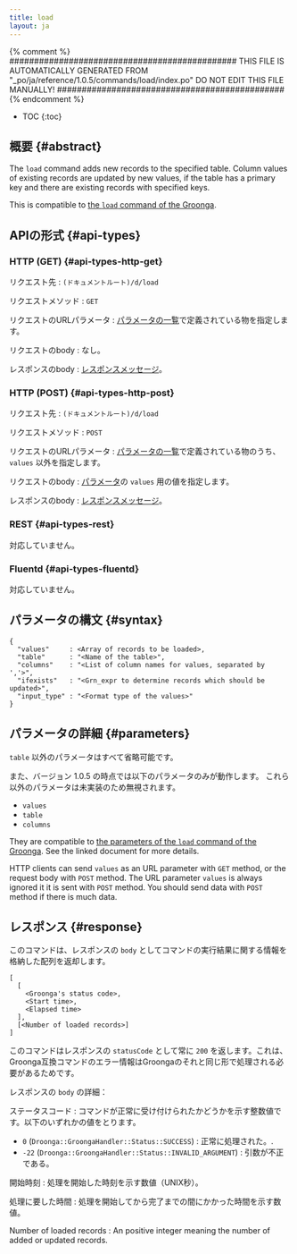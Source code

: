 ```yaml
---
title: load
layout: ja
---
```


{% comment %}
##############################################
  THIS FILE IS AUTOMATICALLY GENERATED FROM
  "_po/ja/reference/1.0.5/commands/load/index.po"
  DO NOT EDIT THIS FILE MANUALLY!
##############################################
{% endcomment %}


* TOC
{:toc}

## 概要 {#abstract}

The `load` command adds new records to the specified table.
Column values of existing records are updated by new values, if the table has a primary key and there are existing records with specified keys.

This is compatible to [the `load` command of the Groonga](http://groonga.org/docs/reference/commands/load.html).

## APIの形式 {#api-types}

### HTTP (GET) {#api-types-http-get}

リクエスト先
: `(ドキュメントルート)/d/load`

リクエストメソッド
: `GET`

リクエストのURLパラメータ
: [パラメータの一覧](#parameters)で定義されている物を指定します。

リクエストのbody
: なし。

レスポンスのbody
: [レスポンスメッセージ](#response)。

### HTTP (POST) {#api-types-http-post}

リクエスト先
: `(ドキュメントルート)/d/load`

リクエストメソッド
: `POST`

リクエストのURLパラメータ
: [パラメータの一覧](#parameters)で定義されている物のうち、`values` 以外を指定します。

リクエストのbody
: [パラメータ](#parameters)の `values` 用の値を指定します。

レスポンスのbody
: [レスポンスメッセージ](#response)。

### REST {#api-types-rest}

対応していません。

### Fluentd {#api-types-fluentd}

対応していません。

## パラメータの構文 {#syntax}

    {
      "values"     : <Array of records to be loaded>,
      "table"      : "<Name of the table>",
      "columns"    : "<List of column names for values, separated by ','>",
      "ifexists"   : "<Grn_expr to determine records which should be updated>",
      "input_type" : "<Format type of the values>"
    }

## パラメータの詳細 {#parameters}

`table` 以外のパラメータはすべて省略可能です。

また、バージョン 1.0.5 の時点では以下のパラメータのみが動作します。
これら以外のパラメータは未実装のため無視されます。

 * `values`
 * `table`
 * `columns`

They are compatible to [the parameters of the `load` command of the Groonga](http://groonga.org/docs/reference/commands/load.html#parameters). See the linked document for more details.

HTTP clients can send `values` as an URL parameter with `GET` method, or the request body with `POST` method.
The URL parameter `values` is always ignored it it is sent with `POST` method.
You should send data with `POST` method if there is much data.

## レスポンス {#response}

このコマンドは、レスポンスの `body` としてコマンドの実行結果に関する情報を格納した配列を返却します。

    [
      [
        <Groonga's status code>,
        <Start time>,
        <Elapsed time>
      ],
      [<Number of loaded records>]
    ]

このコマンドはレスポンスの `statusCode` として常に `200` を返します。これは、Groonga互換コマンドのエラー情報はGroongaのそれと同じ形で処理される必要があるためです。

レスポンスの `body` の詳細：

ステータスコード
: コマンドが正常に受け付けられたかどうかを示す整数値です。以下のいずれかの値をとります。
  
   * `0` (`Droonga::GroongaHandler::Status::SUCCESS`) : 正常に処理された。.
   * `-22` (`Droonga::GroongaHandler::Status::INVALID_ARGUMENT`) : 引数が不正である。

開始時刻
: 処理を開始した時刻を示す数値（UNIX秒）。

処理に要した時間
: 処理を開始してから完了までの間にかかった時間を示す数値。

Number of loaded records
: An positive integer meaning the number of added or updated records.
